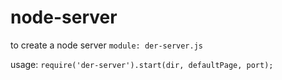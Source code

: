 node-server
===========

to create a node server
    `module: der-server.js`

usage:
    `require('der-server').start(dir, defaultPage, port);`

